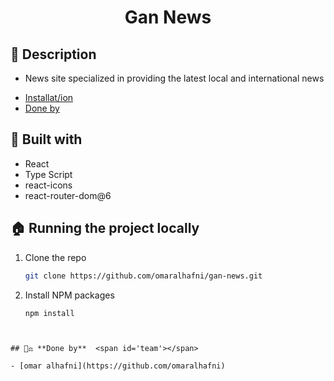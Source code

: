 <h1 align="center" height="60px" width="60px"> 
   Gan News
</h1>

## 📝 **Description**  <span id='desc'></span>

* News site specialized in providing the latest local and international news


<!-- - [Live link](#live) -->
- [Installat/ion](#install)
- [Done by](#team)


## 🧱 **Built with**  <span id='built'></span>

- React
- Type Script
- react-icons
- react-router-dom@6


<!-- ## 🔴 **Live link** <span id='live'></span>

You can visit the page [Here](). -->


## 🏠 **Running the project locally** <span id='install'></span>

1. Clone the repo
   ```sh
   git clone https://github.com/omaralhafni/gan-news.git
   ```
2. Install NPM packages
   ```sh
   npm install
   ```
<!-- 3. Enter your API in `.env`
   ```js
    -->
   ```


## 👨‍⚖️ **Done by**  <span id='team'></span>

- [omar alhafni](https://github.com/omaralhafni)